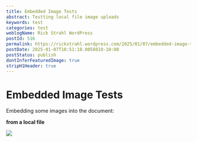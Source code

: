```yaml
---
title: Embedded Image Tests
abstract: Testting local file image uploads
keywords: test
categories: test
weblogName: Rick Strahl WordPress
postId: 516
permalink: https://rickstrahl.wordpress.com/2025/01/07/embedded-image-tests/
postDate: 2025-01-07T10:51:18.0058810-10:00
postStatus: publish
dontInferFeaturedImage: true
stripH1Header: true
---
```

# Embedded Image Tests

Embedding some images into the document:

**from a local file**

![](file:///C:/Temp/So%20what.jpg)